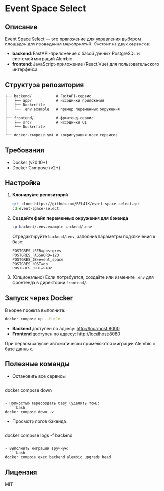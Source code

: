 # Event Space Select

## Описание

Event Space Select — это приложение для управления выбором площадок для проведения мероприятий. Состоит из двух сервисов:

- **backend**: FastAPI-приложение с базой данных PostgreSQL и системой миграций Alembic
- **frontend**: JavaScript-приложение (React/Vue) для пользовательского интерфейса

## Структура репозитория

```
├── backend/           # FastAPI-сервис
│   ├── app/           # исходники приложения
│   ├── Dockerfile
│   └── .env.example   # пример переменных окружения
│
├── frontend/          # фронтенд-сервис
│   ├── src/           # исходники UI
│   └── Dockerfile
│
└── docker-compose.yml # конфигурация всех сервисов
```

## Требования

- Docker (v20.10+)
- Docker Compose (v2+)

## Настройка

1. **Клонируйте репозиторий**

   ```bash
   git clone https://github.com/BEL41K/event-space-select.git
   cd event-space-select
   ```

2. **Создайте файл переменных окружения для бэкенда**

   ```bash
   cp backend/.env.example backend/.env
   ```

   Отредактируйте `backend/.env`, заполнив параметры подключения к базе:

   ```dotenv
   POSTGRES_USER=postgres
   POSTGRES_PASSWORD=123
   POSTGRES_DB=event_space
   POSTGRES_HOST=db
   POSTGRES_PORT=5432
   ```

3. (Опционально) Если потребуется, создайте или измените `.env` для фронтенда в директории `frontend/`.

## Запуск через Docker

В корне проекта выполните:

```bash
docker compose up --build
```

- **Backend** доступен по адресу: [http://localhost:8000](http://localhost:8000)
- **Frontend** доступен по адресу: [http://localhost:8080](http://localhost:8080)

При первом запуске автоматически применяются миграции Alembic к базе данных.

## Полезные команды

- Остановить все сервисы:
  ```bash
  ```

docker compose down

````

- Полностью пересоздать базу (удалить том):
  ```bash
docker compose down -v
````

- Просмотр логов бэкенда:
  ```bash
  ```

docker compose logs -f backend

````

- Выполнить миграции вручную:
  ```bash
docker compose exec backend alembic upgrade head
````

## Лицензия

MIT

